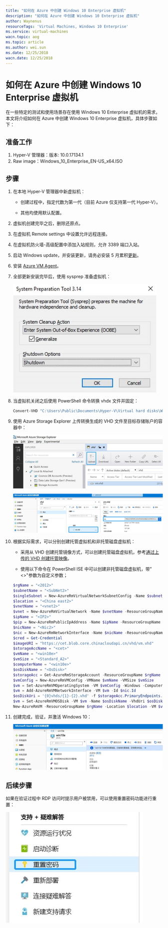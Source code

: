 ```yaml
---
title: "如何在 Azure 中创建 Windows 10 Enterprise 虚拟机"
description: "如何在 Azure 中创建 Windows 10 Enterprise 虚拟机"
author: Waynenus
resourceTags: 'Virtual Machines, Windows 10 Enterprise'
ms.service: virtual-machines
wacn.topic: aog
ms.topic: article
ms.author: wei.sun
ms.date: 12/25/2018
wacn.date: 12/25/2018
---
```


# 如何在 Azure 中创建 Windows 10 Enterprise 虚拟机

在一些特定的测试和使用场景存在使用 Windows 10 Enterprise 虚拟机的需求，本文将介绍如何在 Azure 中创建 Windows 10 Enterprise 虚拟机，具体步骤如下：

## 准备工作

1. Hyper-V 管理器：版本: 10.0.17134.1
2. Raw image：Windows_10_Enterprise_EN-US_x64.ISO

## 步骤

1. 在本地 Hyper-V 管理器中新虚拟机：

    * 创建过程中，指定代数为第一代（目前 Azure 仅支持第一代 Hyper-V）。

    * 其他均使用默认配置。

2. 虚拟机创建完毕之后，删除还原点。

3. 在虚拟机 Remote settings 中设置允许远程连接。

4. 在虚拟机防火墙-高级配置中添加入站规则，允许 3389 端口入站。

5. 启动 Windows update，并安装更新，请务必安装 5 月累积[更新](https://portal.msrc.microsoft.com/zh-cn/security-guidance/advisory/CVE-2018-0886)。

6. 安装 [Azure VM Agent](https://docs.azure.cn/zh-cn/virtual-machines/extensions/agent-windows)。

7. 全部更新安装完毕后，使用 sysprep 准备虚拟机：

    ![01](media/aog-virtual-machines-howto-create-windows-10-enterprise/01.jpg "01")

8. 当虚拟机关闭之后使用 PowerShell 命令转换 vhdx 文件并固定：

    ```powershell
    Convert-VHD "C:\Users\Public\Documents\Hyper-V\Virtual hard disks\Win10.vhdx" -DestinationPath "C:\Users\Public\Documents\Hyper-V\Virtual hard disks\vm.vhd" -VHDType Fixed
    ````

9. 使用 Azure Storage Explorer 上传转换生成的 VHD 文件至目标存储账户的容器中：

    ![02](media/aog-virtual-machines-howto-create-windows-10-enterprise/02.jpg "02")

    ![03](media/aog-virtual-machines-howto-create-windows-10-enterprise/03.jpg "03")

10. 根据实际需求，可以分别创建托管虚拟机和非托管磁盘虚拟机：

    * 采用从 VHD 创建托管镜像方式，可以创建托管磁盘虚拟机，参考[通过上传的 VHD 创建托管映像](https://docs.azure.cn/zh-cn/virtual-machines/windows/upload-generalized-managed#create-a-managed-image-from-the-uploaded-vhd)。

    * 使用以下命令在 PowerShell ISE 中可以创建非托管磁盘虚拟机，带"<>"参数为自定义参数；

    ```powershell
    $rgName = "<2012>"
    $subnetName = "<SubNet2>"
    $singleSubnet = New-AzureRmVirtualNetworkSubnetConfig -Name $subnetName -AddressPrefix 10.0.0.0/24
    $location = "<China east2>"
    $vnetName = "<vnet2>"
    $vnet = New-AzureRmVirtualNetwork -Name $vnetName -ResourceGroupName $rgName -Location $location -AddressPrefix 10.0.0.0/16 -Subnet $singleSubnet
    $ipName = "<IP2>"
    $pip = New-AzureRmPublicIpAddress -Name $ipName -ResourceGroupName $rgName -Location $location -AllocationMethod Dynamic
    $nicName = "<Nic2>"
    $nic = New-AzureRmNetworkInterface -Name $nicName -ResourceGroupName $rgName -Location $location -SubnetId $vnet.Subnets[0].Id -PublicIpAddressId $pip.Id
    $cred = Get-Credential
    $imageURI = "https://cet.blob.core.chinacloudapi.cn/vhd/vm.vhd"
    $storageAccName = "<cet>"
    $vmName = "<win10e>"
    $vmSize = "<Standard_A2>"
    $computerName = "<win10e>"
    $osDiskName = "<OsDisk>"
    $storageAcc = Get-AzureRmStorageAccount -ResourceGroupName $rgName -AccountName $storageAccName
    $vmConfig = New-AzureRmVMConfig -VMName $vmName -VMSize $vmSize
    $vm = Set-AzureRmVMOperatingSystem -VM $vmConfig -Windows -ComputerName $computerName -Credential $cred
    $vm = Add-AzureRmVMNetworkInterface -VM $vm -Id $nic.Id
    $osDiskUri = '{0}vhds/{1}-{2}.vhd' -f $storageAcc.PrimaryEndpoints.Blob.ToString(),  $vmName.ToLower(), $osDiskName
    $vm = Set-AzureRmVMOSDisk -VM $vm -Name $osDiskName -VhdUri $osDiskUri -CreateOption fromImage -SourceImageUri $imageURI -Windows
    New-AzureRmVM -ResourceGroupName $rgName -Location $location -VM $vm
    ```

11. 创建完成，验证，并激活 Windows 10：

    ![04](media/aog-virtual-machines-howto-create-windows-10-enterprise/04.jpg "04")

## 后续步骤

如果在验证过程中 RDP 访问时提示用户被禁用，可以使用重置密码功能进行重置：

![05](media/aog-virtual-machines-howto-create-windows-10-enterprise/05.jpg "05")
